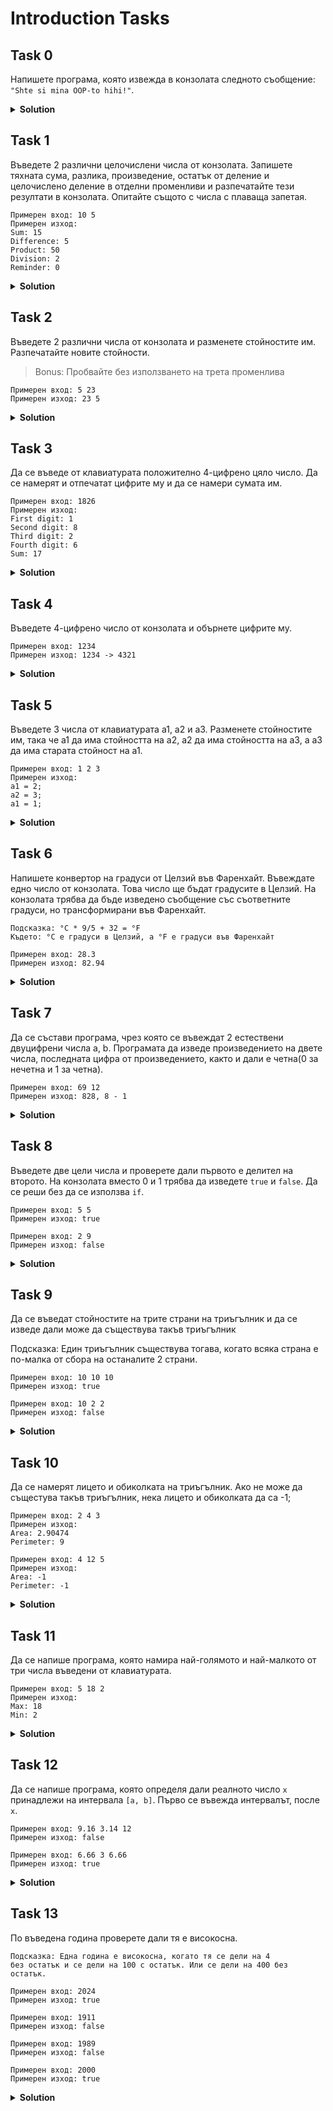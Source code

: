 # Introduction Tasks

## Task 0

Напишете програма, която извежда в конзолата следното съобщение: `"Shte si mina OOP-to hihi!"`.

<details><summary><b>Solution</b></summary> 
<p>

```cpp
#include <iostream>

int main()
{
	std::cout << "Shte si mina OOP-to hihi!";
}
```

</p>
</details>

## Task 1

Въведете 2 различни целочислени числа от конзолата. 
Запишете тяхната сума, разлика, произведение, остатък от деление и целочислено деление в отделни променливи и разпечатайте тези резултати в конзолата. Опитайте същото с числа с плаваща запетая.

```
Примерен вход: 10 5
Примерен изход:
Sum: 15
Difference: 5
Product: 50
Division: 2
Reminder: 0
```

<details><summary><b>Solution</b></summary> 
<p>

```cpp
#include <iostream>

int main()
{
	int firstNum, secondNum;

	std::cout << "Please enter two numbers: ";
	std::cin >> firstNum >> secondNum;

	int sum = firstNum + secondNum;
	int difference = firstNum - secondNum;
	int product = firstNum * secondNum;
	int division = firstNum / secondNum;
	int reminder = firstNum % secondNum;

	std::cout << "Sum: " << sum << std::endl;
	std::cout << "Difference: " << difference << std::endl;
	std::cout << "Product: " << product << std::endl;
	std::cout << "Division: " << division << std::endl;
	std::cout << "Reminder: " << reminder << std::endl;
}
```

</p>
</details>

## Task 2

Въведете 2 различни числа от конзолата и разменете стойностите им. Разпечатайте новите стойности.

>Bonus: Пробвайте без използването на трета променлива

```
Примерен вход: 5 23
Примерен изход: 23 5
```

<details><summary><b>Solution</b></summary> 
<p>

```cpp
#include <iostream>

int main()
{
	int firstNum, secondNum;

	std::cout << "Please enter two numbers: ";
	std::cin >> firstNum >> secondNum;

	// Swap with a third variable
	int temp = firstNum;
	firstNum = secondNum;
	secondNum = temp;

	// Swap with operations (works with multiplication and division too)
	firstNum = firstNum + secondNum;
	secondNum = firstNum - secondNum;
	firstNum = firstNum - secondNum;

	// Swap with XOR
	firstNum = firstNum ^ secondNum;
	secondNum = firstNum ^ secondNum;
	firstNum = firstNum ^ secondNum;

	std::cout << "The numbers have been swapped: " 
              << firstNum << " " << secondNum;
}
```

</p>
</details>

## Task 3

Да се въведе от клавиатурата положително 4-цифрено цяло число. Да се намерят и отпечатат цифрите му и да се намери сумата им.

```
Примерен вход: 1826
Примерен изход:
First digit: 1
Second digit: 8
Third digit: 2
Fourth digit: 6
Sum: 17
```

<details><summary><b>Solution</b></summary> 
<p>

```cpp

#include <iostream>

int main()
{
	unsigned int userNumber;

	do 
	{
		std::cout << "Please enter a 4 digit numeber: ";
		std::cin >> userNumber;
	} while (userNumber < 1000 || userNumber > 9999);

	std::cout << "\n";

	int firstDigit = userNumber / 1000;
	int secondDigit = userNumber / 100 % 10;
	int thirdDigit = userNumber / 10 % 10;
	int fourthDigit = userNumber % 10;

	int digitsSum = firstDigit + secondDigit + thirdDigit + fourthDigit;

	std::cout << "First digit: "  << firstDigit << "\n";
	std::cout << "Second digit: " << secondDigit << "\n";
	std::cout << "Third digit: "  << thirdDigit << "\n";
	std::cout << "Fourth digit: " << fourthDigit << "\n";
	std::cout << "Sum: "          << digitsSum << std::endl;
}

```

</p>
</details>

## Task 4

Въведете 4-цифрено число от конзолата и обърнете цифрите му.

```
Примерен вход: 1234
Примерен изход: 1234 -> 4321
```

<details><summary><b>Solution</b></summary> 
<p>

```cpp

#include <iostream>

int main()
{
	unsigned int userNumber;

	do 
	{
		std::cout << "Please enter a 4 digit numeber: ";
		std::cin >> userNumber;
	} while (userNumber < 1000 || userNumber > 9999);

	std::cout << "\n";

	int firstDigit = userNumber / 1000;
	int secondDigit = userNumber / 100 % 10;
	int thirdDigit = userNumber / 10 % 10;
	int fourthDigit = userNumber % 10;

	int reversedNumber = fourthDigit * 1000 + thirdDigit * 100 + secondDigit * 10 + firstDigit;

	std::cout << userNumber << " -> " << reversedNumber;
}

```

</p>
</details>

## Task 5

Въведете 3 числа от клавиатурата а1, а2 и а3.
Разменете стойностите им, така че а1 да има стойността на а2, а2 да има стойността на а3, а а3 да има старата стойност на а1.

```
Примерен вход: 1 2 3
Примерен изход: 
а1 = 2; 
а2 = 3; 
а1 = 1;
```

<details><summary><b>Solution</b></summary> 
<p>

```cpp

#include <iostream>

int main()
{
	int a1, a2, a3;
	int temp;

	std::cout << "Please enter three numebers: ";
	std::cin >> a1 >> a2 >> a3;

	temp = a1;
	a1 = a2;
	a2 = a3;
	a3 = temp;

	std::cout << "a1 = " << a1 << "\n";
	std::cout << "a2 = " << a2 << "\n";
	std::cout << "a3 = " << a3 << "\n";
}

```

</p>
</details>

## Task 6

Напишете конвертор на градуси от Целзий във Фаренхайт.
Въвеждате едно число от конзолата. Това число ще бъдат градусите в Целзий.
На конзолата трябва да бъде изведено съобщение със съответните градуси, но трансформирани във Фаренхайт.

```
Подсказка: °C * 9/5 + 32 = °F
Където: °C е градуси в Целзий, а °F е градуси във Фаренхайт
```

```
Примерен вход: 28.3
Примерен изход: 82.94
```

<details><summary><b>Solution</b></summary> 
<p>

```cpp

#include <iostream>

int main()
{
	double celsius;

	std::cout << "Please enter the degrees in Celsius: ";
	std::cin >> celsius;

	double fahrenheit = celsius * 9.0 / 5.0 + 32.0;

	std::cout << "In Fahrenheit: " << fahrenheit << "F";
}

```

</p>
</details>

## Task 7

Да се състави програма, чрез която се въвеждат 2 естествени двуцифрени числа a, b. Програмата да изведе произведението на двете числа, последната цифра от произведението, както и дали е четна(0 за нечетнa и 1 за четнa).

```
Примерен вход: 69 12
Примерен изход: 828, 8 - 1
```

<details><summary><b>Solution</b></summary> 
<p>

```cpp

#include <iostream>

int main()
{
	unsigned int a, b;

	do
	{
		std::cout << "Please enter two 2-digit numbers: ";
		std::cin >> a >> b;
	} while ((a < 10 || a > 99) && (b < 10 || b > 99));

	unsigned int product = a * b;
	
	unsigned int lastDigit = product % 10;
	bool isEven = lastDigit % 2 == 0;

	std::cout << product << ", " << lastDigit << " - " << isEven;
}

```

</p>
</details>

## Task 8

Въведете две цели числа и проверете дали първото е делител на второто. На конзолата вместо 0 и 1 трябва да изведете `true` и `false`. Да се реши без да се използва `if`.

```
Примерен вход: 5 5
Примерен изход: true

Примерен вход: 2 9
Примерен изход: false
```

<details><summary><b>Solution</b></summary> 
<p>

```cpp

#include <iostream>

int main()
{
	int firstNumber, secondNumber;

	std::cout << "Please enter two numbers: ";
	std::cin >> firstNumber >> secondNumber;

	bool canDivide = secondNumber % firstNumber == 0;

	std::cout << std::boolalpha << canDivide;
}

```

</p>
</details>

## Task 9

Да се въведат стойностите на трите страни на триъгълник и да се изведе дали може да съществува такъв триъгълник

Подсказка: Един триъгълник съществува тогава, когато всяка страна е по-малка от сбора на останалите 2 страни.

```
Примерен вход: 10 10 10
Примерен изход: true

Примерен вход: 10 2 2
Примерен изход: false
```

<details><summary><b>Solution</b></summary> 
<p>

```cpp

#include <iostream>

int main()
{
	unsigned int a, b, c;

	std::cout << "Please enter the sides of a triangle: ";
	std::cin >> a >> b >> c;

	bool canExist = (a < b + c) && (b < a + c) && (c < a + b);

	std::cout << std::boolalpha << canExist;
}

```

</p>
</details>

## Task 10

Да се намерят лицето и обиколката на триъгълник. Ако не може да същестува такъв триъгълник, нека лицето и обиколката да са -1;

```
Примерен вход: 2 4 3
Примерен изход:
Area: 2.90474
Perimeter: 9

Примерен вход: 4 12 5
Примерен изход:
Area: -1
Perimeter: -1
```

<details><summary><b>Solution</b></summary> 
<p>

```cpp

#include <iostream>
#include <cmath>

int main()
{
	unsigned int a, b, c;
	double perimeter, area;

	std::cout << "Please enter the sides of a triangle: ";
	std::cin >> a >> b >> c;

	bool canExist = (a < b + c) && (b < a + c) && (c < a + b);

	if (canExist)
	{
		perimeter = a + b + c;

		double halfP = perimeter / 2.0;
		area = sqrt(halfP * (halfP - a) * (halfP - b) * (halfP - c));
	}
	else
	{
		perimeter = -1;
		area = -1;
	}

	std::cout << "Area: " << area << "\n";
	std::cout << "Perimeter " << perimeter << "\n";
}

```

</p>
</details>

## Task 11

Да се напише програма, която намира най-голямото и най-малкото от три числа въведени от клавиатурата.

```
Примерен вход: 5 18 2
Примерен изход:
Max: 18
Min: 2
```

<details><summary><b>Solution</b></summary> 
<p>

```cpp

#include <iostream>

int main()
{
	int firstNum, secondNum, thirdNum;

	std::cout << "Please enter three numbers: ";
	std::cin >> firstNum >> secondNum >> thirdNum;

	// First way
	//int max = (firstNum > secondNum ? (firstNum > thirdNum ? firstNum : thirdNum) : secondNum > thirdNum) ? secondNum : thirdNum;
	//int min = (firstNum < secondNum ? (firstNum < thirdNum ? firstNum : thirdNum) : secondNum < thirdNum) ? secondNum : thirdNum;

	// Second way
	int max = firstNum;
	int min = firstNum;

	if (max < secondNum) 
		max = secondNum;

	if (max < thirdNum) 
		max = thirdNum;

	if (min > secondNum) 
		min = secondNum;

	if (min > thirdNum) 
		min = thirdNum;

	std::cout << "Max: " << max << "\n";
	std::cout << "Min: " << min << "\n";
}

```

</p>
</details>

## Task 12

Да се напише програма, която определя дали реалното число `x` принадлежи на интервала `[a, b]`. Първо се въвежда интервалът, после `x`.

```
Примерен вход: 9.16 3.14 12
Примерен изход: false

Примерен вход: 6.66 3 6.66
Примерен изход: true
```

<details><summary><b>Solution</b></summary> 
<p>

```cpp

#include <iostream>

int main()
{
	double a, b;
	double x;

	std::cout << "Please enter the interval: ";
	std::cin >> a >> b;

	if (a > b)
	{
		double temp = a;
		a = b;
		b = temp;
	}

	std::cout << "Please enter a number: ";
	std::cin >> x;

	bool isInInterval = a <= x && x <= b;

	std::cout << std::boolalpha << "Is in interval: " << isInInterval;
}

```

</p>
</details>

## Task 13

По въведена година проверете дали тя е високосна.

```
Подсказка: Една година е високосна, когато тя се дели на 4
без остатък и се дели на 100 с остатък. Или се дели на 400 без
остатък.
```

```
Примерен вход: 2024
Примерен изход: true

Примерен вход: 1911
Примерен изход: false

Примерен вход: 1989
Примерен изход: false

Примерен вход: 2000
Примерен изход: true
```

<details><summary><b>Solution</b></summary> 
<p>

```cpp

#include <iostream>

int main()
{
	unsigned int year;

	std::cout << "Please enter a year: ";
	std::cin >> year;

	bool isLeap = (year % 4 == 0 && year % 100 != 0) || year % 400 == 0;

	std::cout << std::boolalpha << "Is the year leap: " << isLeap;
}

```

</p>
</details>
